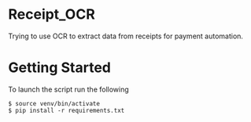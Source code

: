 # Receipt_OCR
Trying to use OCR to extract data from receipts for payment automation.

# Getting Started

To launch the script run the following

	$ source venv/bin/activate
	$ pip install -r requirements.txt